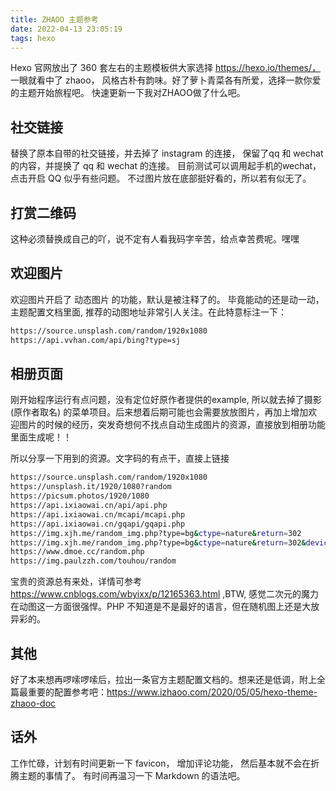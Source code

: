 ```yaml
---
title: ZHAOO 主题参考
date: 2022-04-13 23:05:19
tags: hexo
---
```

Hexo 官网放出了 360 套左右的主题模板供大家选择 https://hexo.io/themes/， 一眼就看中了 zhaoo， 风格古朴有韵味。好了萝卜青菜各有所爱，选择一款你爱的主题开始旅程吧。 快速更新一下我对ZHAOO做了什么吧。

## 社交链接
替换了原本自带的社交链接，并去掉了 instagram 的连接， 保留了qq 和 wechat 的内容，并提换了 qq 和 wechat 的连接。 目前测试可以调用起手机的wechat， 点击开启 QQ 似乎有些问题。 不过图片放在底部挺好看的，所以若有似无了。

## 打赏二维码
这种必须替换成自己的吖，说不定有人看我码字辛苦，给点幸苦费呢。嘿嘿

## 欢迎图片
欢迎图片开启了 动态图片 的功能，默认是被注释了的。 毕竟能动的还是动一动，主题配置文档里面, 推荐的动图地址非常引人关注。在此特意标注一下：
```sh
https://source.unsplash.com/random/1920x1080
https://api.vvhan.com/api/bing?type=sj
```

## 相册页面
刚开始程序运行有点问题，没有定位好原作者提供的example, 所以就去掉了摄影(原作者取名) 的菜单项目。后来想着后期可能也会需要放放图片，再加上增加欢迎图片的时候的经历，突发奇想何不找点自动生成图片的资源，直接放到相册功能里面生成呢！！

所以分享一下用到的资源。文字码的有点干，直接上链接
```sh
https://source.unsplash.com/random/1920x1080
https://unsplash.it/1920/1080?random
https://picsum.photos/1920/1080
https://api.ixiaowai.cn/api/api.php
https://api.ixiaowai.cn/mcapi/mcapi.php
https://api.ixiaowai.cn/gqapi/gqapi.php
https://img.xjh.me/random_img.php?type=bg&ctype=nature&return=302
https://img.xjh.me/random_img.php?type=bg&ctype=nature&return=302&device=mobile
https://www.dmoe.cc/random.php
https://img.paulzzh.com/touhou/random
```
宝贵的资源总有来处，详情可参考 https://www.cnblogs.com/wbyixx/p/12165363.html ,BTW, 感觉二次元的魔力在动图这一方面很强悍。PHP 不知道是不是最好的语言，但在随机图上还是大放异彩的。

## 其他
好了本来想再啰嗦啰嗦后，拉出一条官方主题配置文档的。想来还是低调，附上全篇最重要的配置参考吧：https://www.izhaoo.com/2020/05/05/hexo-theme-zhaoo-doc 

## 话外
工作忙碌，计划有时间更新一下 favicon， 增加评论功能， 然后基本就不会在折腾主题的事情了。 有时间再温习一下 Markdown 的语法吧。




